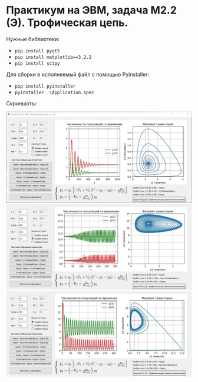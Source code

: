 # Практикум на ЭВМ, задача М2.2 (Э). Трофическая цепь.

Нужные библиотеки:

- `pip install pyqt5`
- `pip install matplotlib==3.2.2`
- `pip install scipy`

Для сборки в исполняемый файл с помощью Pyinstaller:

- `pip install pyinstaller`
- `pyinstaller .\Application.spec`

Скриншоты:

![Screenshot 1](https://github.com/MitPitt/food-chain/blob/main/screenshots/example1.jpg)
![Screenshot 2](https://github.com/MitPitt/food-chain/blob/main/screenshots/example2.jpg)
![Screenshot 3](https://github.com/MitPitt/food-chain/blob/main/screenshots/example3.jpg)

